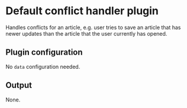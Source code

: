# Default conflict handler plugin
Handles conflicts for an article, e.g. user tries to save an article that has newer updates than the article that
the user currently has opened.

## Plugin configuration
No `data` configuration needed.

## Output
None.